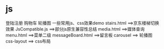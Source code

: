 # js
登陆注册 购物车 轮播图 一些常用js、css效果demo 
stairs.html ==>京东楼梯切换效果
JsCompatible.js ==>部分js原生兼容性总结
media.html ==>媒体查询
menu.html ==>菜单二级
messageBoard.html ==>留言板
carousel ==> 轮播图
css-layout ==> css布局
